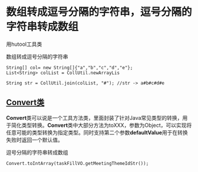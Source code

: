 # 数组转成逗号分隔的字符串，逗号分隔的字符串转成数组

用hutool工具类

数组转成逗号分隔的字符串

```
String[] col= new String[]{"a","b","c","d","e"};
List<String> colList = CollUtil.newArrayLis

String str = CollUtil.join(colList, "#"); //str -> a#b#c#d#e
```

## [Convert类](https://hutool.cn/docs/#/core/%E7%B1%BB%E5%9E%8B%E8%BD%AC%E6%8D%A2/%E7%B1%BB%E5%9E%8B%E8%BD%AC%E6%8D%A2%E5%B7%A5%E5%85%B7%E7%B1%BB-Convert?id=convert%e7%b1%bb)

**Convert**类可以说是一个工具方法类，里面封装了针对Java常见类型的转换，用于简化类型转换。**Convert**类中大部分方法为toXXX，参数为Object，可以实现将任意可能的类型转换为指定类型。同时支持第二个参数**defaultValue**用于在转换失败时返回一个默认值。

逗号分隔的字符串转成数组

```
Convert.toIntArray(taskFillVO.getMeetingThemeIdStr());
```
